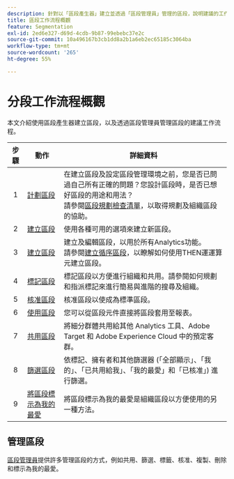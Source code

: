 ```yaml
---
description: 針對以「區段產生器」建立並透過「區段管理員」管理的區段，說明建議的工作流程。
title: 區段工作流程概觀
feature: Segmentation
exl-id: 2ed6e327-d69d-4cdb-9b87-99ebebc37e2c
source-git-commit: 10a496167b3cb1dd8a2b1a6eb2ec65185c3064ba
workflow-type: tm+mt
source-wordcount: '265'
ht-degree: 55%

---
```


# 分段工作流程概觀

本文介紹使用區段產生器建立區段，以及透過區段管理員管理區段的建議工作流程。


| 步驟 | 動作 | 詳細資料 |
|:--:|---|---|
| 1 | [計劃區段](/help/components/segmentation/segmentation-workflow/seg-plan.md) | 在建立區段及設定區段管理環境之前，您是否已問過自己所有正確的問題？您設計區段時，是否已想好區段的用途和用法？<br/>請參閱[區段規劃檢查清單](seg-plan.md)，以取得規劃及組織區段的協助。 |
| 2 | [建立區段](seg-create.md) | 使用各種可用的選項來建立新區段。 |
| 3 | [建立區段](/help/components/segmentation/segmentation-workflow/seg-build.md) | 建立及編輯區段，以用於所有Analytics功能。 <br/>請參閱[建立循序區段](/help/components/segmentation/segmentation-workflow/seg-sequential-build.md)，以瞭解如何使用THEN運運算元建立區段。 |
| 4 | [標記區段](/help/components/segmentation/segmentation-workflow/seg-tag.md) | 標記區段以方便進行組織和共用。請參閱如何規劃和指派標記來進行簡易與進階的搜尋及組織。 |
| 5 | [核准區段](/help/components/segmentation/segmentation-workflow/seg-approve.md) | 核准區段以使成為標準區段。 |
| 6 | [使用區段](/help/components/segmentation/segmentation-workflow/t-seg-apply.md) | 您可以從區段元件直接將區段套用至報表。 |
| 7 | [共用區段](/help/components/segmentation/segmentation-workflow/t-seg-share.md) | 將細分群體共用給其他 Analytics 工具、Adobe Target 和 Adobe Experience Cloud 中的預定客群。 |
| 8 | [篩選區段](/help/components/segmentation/segmentation-workflow/t-seg-filter.md) | 依標記、擁有者和其他篩選器 (「全部顯示」、「我的」、「已共用給我」、「我的最愛」和「已核准」) 進行篩選。 |
| 9 | [將區段標示為我的最愛](/help/components/segmentation/segmentation-workflow/t-seg-favorite.md) | 將區段標示為我的最愛是組織區段以方便使用的另一種方法。 |

## 管理區段

[區段管理員](/help/components/segmentation/segmentation-workflow/seg-manage.md)提供許多管理區段的方式，例如共用、篩選、標籤、核准、複製、刪除和標示為我的最愛。
